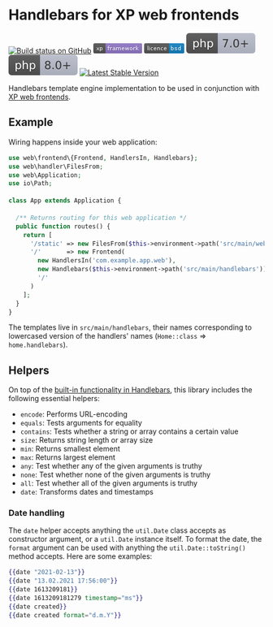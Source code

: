 Handlebars for XP web frontends
===============================

[![Build status on GitHub](https://github.com/xp-forge/handlebars-templates/workflows/Tests/badge.svg)](https://github.com/xp-forge/handlebars-templates/actions)
[![XP Framework Module](https://raw.githubusercontent.com/xp-framework/web/master/static/xp-framework-badge.png)](https://github.com/xp-framework/core)
[![BSD Licence](https://raw.githubusercontent.com/xp-framework/web/master/static/licence-bsd.png)](https://github.com/xp-framework/core/blob/master/LICENCE.md)
[![Requires PHP 7.0+](https://raw.githubusercontent.com/xp-framework/web/master/static/php-7_0plus.svg)](http://php.net/)
[![Supports PHP 8.0+](https://raw.githubusercontent.com/xp-framework/web/master/static/php-8_0plus.svg)](http://php.net/)
[![Latest Stable Version](https://poser.pugx.org/xp-forge/handlebars-templates/version.png)](https://packagist.org/packages/xp-forge/handlebars-templates)

Handlebars template engine implementation to be used in conjunction with [XP web frontends](https://github.com/xp-forge/frontend).

Example
-------
Wiring happens inside your web application:

```php
use web\frontend\{Frontend, HandlersIn, Handlebars};
use web\handler\FilesFrom;
use web\Application;
use io\Path;

class App extends Application {

  /** Returns routing for this web application */
  public function routes() {
    return [
      '/static' => new FilesFrom($this->environment->path('src/main/webapp')),
      '/'       => new Frontend(
        new HandlersIn('com.example.app.web'),
        new Handlebars($this->environment->path('src/main/handlebars')),
        '/'
      )
    ];
  }
}
```

The templates live in `src/main/handlebars`, their names corresponding to lowercased version of the handlers' names (`Home::class` => `home.handlebars`).

Helpers
-------
On top of the [built-in functionality in Handlebars](https://github.com/xp-forge/handlebars), this library includes the following essential helpers:

* `encode`: Performs URL-encoding 
* `equals`: Tests arguments for equality
* `contains`: Tests whether a string or array contains a certain value
* `size`: Returns string length or array size
* `min`: Returns smallest element
* `max`: Returns largest element
* `any`: Test whether any of the given arguments is truthy
* `none`: Test whether none of the given arguments is truthy
* `all`: Test whether all of the given arguments is truthy
* `date`: Transforms dates and timestamps

### Date handling

The `date` helper accepts anything the `util.Date` class accepts as constructor argument, or a `util.Date` instance itself. To format the date, the `format` argument can be used with anything the `util.Date::toString()` method accepts. Here are some examples:

```handlebars
{{date "2021-02-13"}}
{{date "13.02.2021 17:56:00"}}
{{date 1613209181}}
{{date 1613209181279 timestamp="ms"}}
{{date created}}
{{date created format="d.m.Y"}}
```